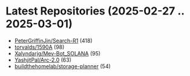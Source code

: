 # Latest Repositories (2025-02-27 .. 2025-03-01)

- [PeterGriffinJin/Search-R1](https://github.com/PeterGriffinJin/Search-R1) (418)
- [torvalds/1590A](https://github.com/torvalds/1590A) (98)
- [Xalyndarjg/Mev-Bot_SOLANA](https://github.com/Xalyndarjg/Mev-Bot_SOLANA) (95)
- [YashjitPal/Arc-2.0](https://github.com/YashjitPal/Arc-2.0) (63)
- [buildthehomelab/storage-planner](https://github.com/buildthehomelab/storage-planner) (54)
